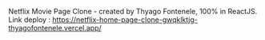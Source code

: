 Netflix Movie Page Clone - created by Thyago Fontenele, 100% in ReactJS.
Link deploy : https://netflix-home-page-clone-gwqklktjg-thyagofontenele.vercel.app/
